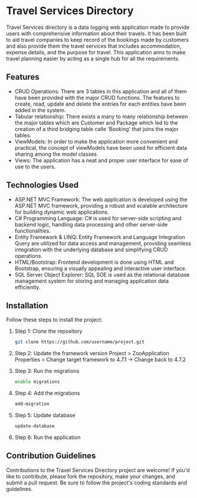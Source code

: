 # Travel Services Directory

Travel Services directory is a data logging web application made to provide users with comprehensive information about their travels. It has been built to aid travel companies to keep record of the bookings made by customers and also
provide them the travel services that includes accommodation, expense details, and the purpose for travel. This application aims to make travel planning easier by acting as a single hub for all the requirements. 

## Features

- CRUD Operations: There are 3 tables in this application and all of them have been provided with the major CRUD functions. The features to create, read, update and delete the entries for each entities have been added in the system.
- Tabular relationship: There exists a many to many relationship between the major tables which are Customer and Package which led to the creation of a third bridging table calle 'Booking' that joins the major tables.
- ViewModels: In order to make the application more convenient and practical, the concept of viewModels have been used for efficient data sharing among the model classes.
- Views: The application has a neat and proper user interface for ease of use to the users.

## Technologies Used

- ASP.NET MVC Framework: The web application is developed using the ASP.NET MVC framework, providing a robust and scalable architecture for building dynamic web applications.
- C# Programming Language: C# is used for server-side scripting and backend logic, handling data processing and other server-side functionalities.
- Entity Framework & LINQ: Entity Framework and Language Integration Query are utilized for data access and management, providing seamless integration with the underlying database and simplifying CRUD operations.
- HTML/Bootstrap: Frontend development is done using HTML and Bootstrap, ensuring a visually appealing and interactive user interface.
- SQL Server Object Explorer: SQL SOE is used as the relational database management system for storing and managing application data efficiently.


## Installation

Follow these steps to install the project:

1. Step 1: Clone the repository
   ```bash
   git clone https://github.com/username/project.git

2. Step 2: Update the framework version
   Project > ZooApplication Properties > Change target framework to 4.7.1 -> Change back to 4.7.2
   
3. Step 3: Run the migrations
   ```bash
   enable migrations

4. Step 4: Add the migrations
   ```bash
   add-migration

5. Step 5: Update database
   ```bash
   update-database

6. Step 6: Run the application

## Contribution Guidelines

Contributions to the Travel Services Directory project are welcome! If you'd like to contribute, please fork the repository, make your changes, and submit a pull request. Be sure to follow the project's coding standards and guidelines.
